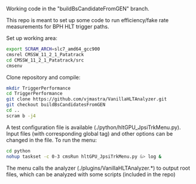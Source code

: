 Working code in the "buildBsCandidateFromGEN" branch.

This repo is meant to set up some code to run efficiency/fake rate measurements
for BPH HLT trigger paths.

Set up working area:
```sh
export SCRAM_ARCH=slc7_amd64_gcc900
cmsrel CMSSW_11_2_1_Patatrack
cd CMSSW_11_2_1_Patatrack/src
cmsenv
```

Clone repository and compile:
```sh
mkdir TriggerPerformance
cd TriggerPerformance
git clone https://github.com/vjmastra/VanillaHLTAnalyzer.git
git checkout buildBsCandidatesFromGEN
cd ..
scram b -j4
```

A test configuration file is available (./python/hltGPU_JpsiTrkMenu.py).
Input files (with corresponding global tag) and other options can be changed in the file.
To run the menu:
```sh
cd python
nohup taskset -c 0-3 cmsRun hltGPU_JpsiTrkMenu.py &> log &
```

The menu calls the analyzer (./plugins/VanillaHLTAnalyzer.\*) to output root files,
which can be analyzed with some scripts (included in the repo)
